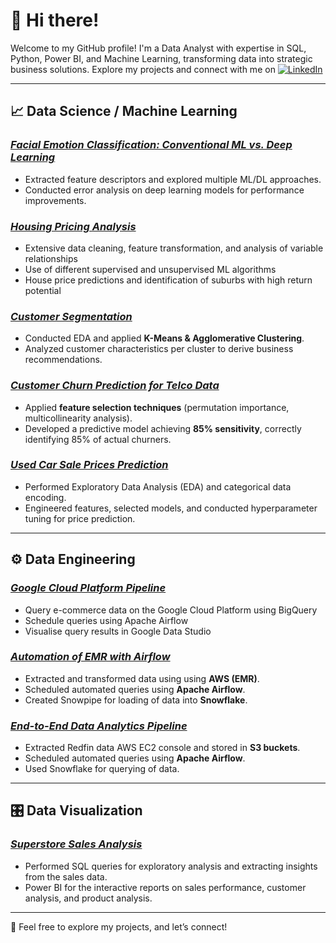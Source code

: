 # 👋 Hi there!  
Welcome to my GitHub profile! I'm a Data Analyst with expertise in SQL, Python, Power BI, and Machine Learning, transforming data into strategic business solutions. Explore my projects and connect with me on [![LinkedIn](https://img.shields.io/badge/LinkedIn-Profile-blue)](https://www.linkedin.com/in/junaidurrehman10/)


---

## 📈 Data Science / Machine Learning  

### *[Facial Emotion Classification: Conventional ML vs. Deep Learning](https://github.com/junaidurrehman-lab/image-classification)*  
- Extracted feature descriptors and explored multiple ML/DL approaches.  
- Conducted error analysis on deep learning models for performance improvements.  

### *[Housing Pricing Analysis](https://github.com/junaidurrehman-lab/housing-price-data)*  
- Extensive data cleaning, feature transformation, and analysis of variable relationships
- Use of different supervised and unsupervised ML algorithms
- House price predictions and identification of suburbs with high return potential

### *[Customer Segmentation](https://github.com/junaid00737/customer-segmentation)* 
- Conducted EDA and applied **K-Means & Agglomerative Clustering**.  
- Analyzed customer characteristics per cluster to derive business recommendations.   

### *[Customer Churn Prediction for Telco Data](https://github.com/junaidurrehman-lab/customer-churn)*  
- Applied **feature selection techniques** (permutation importance, multicollinearity analysis).  
- Developed a predictive model achieving **85% sensitivity**, correctly identifying 85% of actual churners.

### *[Used Car Sale Prices Prediction](https://github.com/junaid00737/used-car-sales-price)*
- Performed Exploratory Data Analysis (EDA) and categorical data encoding.  
- Engineered features, selected models, and conducted hyperparameter tuning for price prediction.  


---

## ⚙️ Data Engineering  

### *[Google Cloud Platform Pipeline](https://github.com/junaidurrehman-lab/GCP-pipeline)*
- Query e-commerce data on the Google Cloud Platform using BigQuery
- Schedule queries using Apache Airflow
- Visualise query results in Google Data Studio

### *[Automation of EMR with Airflow](https://github.com/junaidurrehman-lab/Data-Automation)*
- Extracted and transformed data using using **AWS (EMR)**.  
- Scheduled automated queries using **Apache Airflow**.  
- Created Snowpipe for loading of data into **Snowflake**.

### *[End-to-End Data Analytics Pipeline](https://github.com/junaidurrehman-lab/end-to-end-data-engineering)*  
- Extracted Redfin data AWS EC2 console and stored in **S3 buckets**.  
- Scheduled automated queries using **Apache Airflow**.  
- Used Snowflake for querying of data.

---

## 🎛️ Data Visualization

### *[Superstore Sales Analysis](https://github.com/junaidurrehman-lab/superstore-visualization)*
- Performed SQL queries for exploratory analysis and extracting insights from the sales data.
- Power BI for the interactive reports on sales performance, customer analysis, and product analysis.  


---

🚀 Feel free to explore my projects, and let’s connect!

